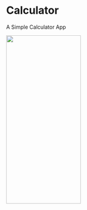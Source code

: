 # Calculator

A Simple Calculator App

<img src="https://user-images.githubusercontent.com/48208274/220178774-97fe770e-fff0-46d6-9968-ee68e8dc0643.png" width="200" height="450">



